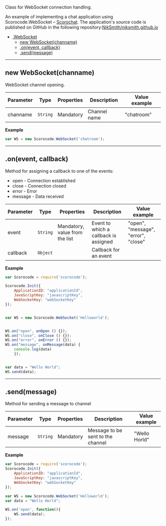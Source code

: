 <a name="Scorocode.WebSocket"></a>

Class for WebSocket connection handling.


An example of implementing a chat application using Scorocode.WebSocket – [Scorochat](https://niksmith.github.io/). The application's source code is published on GitHub in the following repository:[NikSmith/niksmith.github.io](https://github.com/NikSmith/niksmith.github.io)


* [.WebSocket](#Scorocode.WebSocket)
    * [new WebSocket(channame)](#new_Scorocode.WebSocket_new)
    * [.on(event, callback)](#Scorocode.WebSocket+on) 
    * [.send(message)](#Scorocode.WebSocket+send) 

----------------------------------------------------------------------------------------------

<a name="new_Scorocode.WebSocket_new"></a>

## new WebSocket(channame)

WebSocket channel opening.

| Parameter | Type | Properties | Description | Value example |
| --- | --- | --- | --- | --- |
| channame | <code>String</code> | Mandatory | Channel name | "chatroom" |

**Example**

```js
var WS = new Scorocode.WebSocket('chatroom');
```

----------------------------------------------------------------------------------------------

<a name="Scorocode.WebSocket+on"></a>

## .on(event, callback)
Method for assigning a callback to one of the events:

* open - Connection established
* close - Connection closed
* error - Error
* message -  Data received


| Parameter | Type | Properties | Description | Value example |
| --- | --- | --- | --- | --- |
| event | <code>String</code> | Mandatory, value from the list   | Event to which a callback is assigned | "open", "message", "error", "close"  |
| callback | <code>Object</code> |  | Callback for an event| |

**Example**  

```js
var Scorocode = require('scorocode');

Scorocode.Init({
    ApplicationID: "applicationId",
    JavaScriptKey: "javascriptKey",
    WebSocketKey: "webSocketKey"
});


var WS = new Scorocode.WebSocket('Helloworld');


WS.on("open", onOpen () {});
WS.on("close", onClose () {});
WS.on("error", onError () {});
WS.on("message", onMessage(data) {
    console.log(data)
    });


var data = "Wello Horld";
WS.send(data);
```

----------------------------------------------------------------------------------------------

<a name="Scorocode.WebSocket+send"></a>

## .send(message)
Method for sending a message to channel


| Parameter | Type | Properties | Description | Value example |
| --- | --- | --- | --- | --- |
| message | <code>String</code> | Mandatory  | Message to be sent to the channel | "Wello Horld" |

**Example**  

```js
var Scorocode = require('scorocode');
Scorocode.Init({
    ApplicationID: "applicationId",
    JavaScriptKey: "javascriptKey",
    WebSocketKey: "webSocketKey"
});

var WS = new Scorocode.WebSocket('Helloworld');
var data = "Wello Horld";

WS.on('open', function(){
    WS.send(data);
});
```
